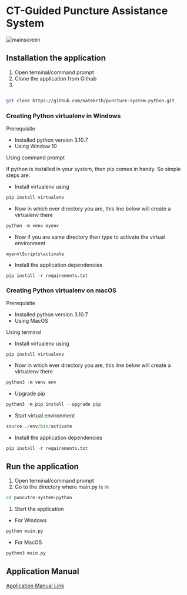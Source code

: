 
# CT-Guided Puncture Assistance System

![mainscreen](https://github.com/natekrth/puncture-system-python/blob/main/mainscreen.png?raw=true)

## Installation the application

1. Open terminal/command prompt
2. Clone the application from Github
3.

``` bash

git clone https://github.com/natekrth/puncture-system-python.git
```

### Creating Python virtualenv in Windows

Prerequisite

- Installed python version 3.10.7
- Using Window 10

Using command prompt

If python is installed in your system, then pip comes in handy. So simple steps are:

- Install virtualenv using

```python
pip install virtualenv
```

- Now in which ever directory you are, this line below will create a virtualenv there

``` python
python -m venv myenv
```

- Now if you are same directory then type to activate the virtual environment
  
``` pip
myenv\Scripts\activate
```

- Install the application dependencies

``` pip
pip install -r requirements.txt
```

### Creating Python virtualenv on macOS

Prerequisite

- Installed python version 3.10.7
- Using MacOS

Using terminal

- Install virtualenv using

``` pip
pip install virtualenv
```

- Now in which ever directory you are, this line below will create a virtualenv there
  
``` python
python3 -m venv env
```

- Upgrade pip

``` python
python3 -m pip install --upgrade pip
```

- Start virtual environment

``` python
source ./env/bin/activate
```

- Install the application dependencies
  
``` python
pip install -r requirements.txt
```

## Run the application

1. Open terminal/command prompt  
2. Go to the directory where main.py is in

``` bash
cd puncutre-system-python
```

1. Start the application

- For Windows

``` python
python main.py
```

- For MacOS

```python
python3 main.py
```

## Application Manual

[Application Manual Link](https://docs.google.com/document/d/182j2NCudUOpFVlQWubM5h_SFGsRfmuCIIGO2qvDP7qM/edit?usp=sharing)
